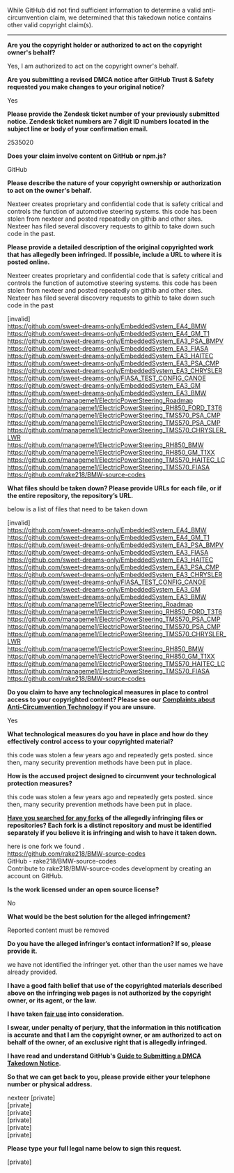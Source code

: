 While GitHub did not find sufficient information to determine a valid anti-circumvention claim, we determined that this takedown notice contains other valid copyright claim(s).

---

**Are you the copyright holder or authorized to act on the copyright owner's behalf?**

Yes, I am authorized to act on the copyright owner's behalf.

**Are you submitting a revised DMCA notice after GitHub Trust & Safety requested you make changes to your original notice?**

Yes

**Please provide the Zendesk ticket number of your previously submitted notice. Zendesk ticket numbers are 7 digit ID numbers located in the subject line or body of your confirmation email.**

2535020

**Does your claim involve content on GitHub or npm.js?**

GitHub

**Please describe the nature of your copyright ownership or authorization to act on the owner's behalf.**

Nexteer creates proprietary and confidential code that is safety critical and controls the function of automotive steering systems. this code has been stolen from nexteer and posted repeatedly on githib and other sites. Nexteer has filed several discovery requests to githib to take down such code in the past.

**Please provide a detailed description of the original copyrighted work that has allegedly been infringed. If possible, include a URL to where it is posted online.**

Nexteer creates proprietary and confidential code that is safety critical and controls the function of automotive steering systems. this code has been stolen from nexteer and posted repeatedly on githib and other sites. Nexteer has filed several discovery requests to githib to take down such code in the past

[invalid]  
https://github.com/sweet-dreams-only/EmbeddedSystem_EA4_BMW  
https://github.com/sweet-dreams-only/EmbeddedSystem_EA4_GM_T1  
https://github.com/sweet-dreams-only/EmbeddedSystem_EA3_PSA_BMPV  
https://github.com/sweet-dreams-only/EmbeddedSystem_EA3_FIASA  
https://github.com/sweet-dreams-only/EmbeddedSystem_EA3_HAITEC  
https://github.com/sweet-dreams-only/EmbeddedSystem_EA3_PSA_CMP  
https://github.com/sweet-dreams-only/EmbeddedSystem_EA3_CHRYSLER  
https://github.com/sweet-dreams-only/FIASA_TEST_CONFIG_CANOE  
https://github.com/sweet-dreams-only/EmbeddedSystem_EA3_GM  
https://github.com/sweet-dreams-only/EmbeddedSystem_EA3_BMW  
https://github.com/manageme1/ElectricPowerSteering_Roadmap  
https://github.com/manageme1/ElectricPowerSteering_RH850_FORD_T3T6  
https://github.com/manageme1/ElectricPowerSteering_TMS570_PSA_CMP  
https://github.com/manageme1/ElectricPowerSteering_TMS570_PSA_CMP  
https://github.com/manageme1/ElectricPowerSteering_TMS570_CHRYSLER_LWR  
https://github.com/manageme1/ElectricPowerSteering_RH850_BMW  
https://github.com/manageme1/ElectricPowerSteering_RH850_GM_T1XX  
https://github.com/manageme1/ElectricPowerSteering_TMS570_HAITEC_LC  
https://github.com/manageme1/ElectricPowerSteering_TMS570_FIASA  
https://github.com/rake218/BMW-source-codes  

**What files should be taken down? Please provide URLs for each file, or if the entire repository, the repository’s URL.**

below is a list of files that need to be taken down

[invalid]  
https://github.com/sweet-dreams-only/EmbeddedSystem_EA4_BMW  
https://github.com/sweet-dreams-only/EmbeddedSystem_EA4_GM_T1  
https://github.com/sweet-dreams-only/EmbeddedSystem_EA3_PSA_BMPV  
https://github.com/sweet-dreams-only/EmbeddedSystem_EA3_FIASA  
https://github.com/sweet-dreams-only/EmbeddedSystem_EA3_HAITEC  
https://github.com/sweet-dreams-only/EmbeddedSystem_EA3_PSA_CMP  
https://github.com/sweet-dreams-only/EmbeddedSystem_EA3_CHRYSLER  
https://github.com/sweet-dreams-only/FIASA_TEST_CONFIG_CANOE  
https://github.com/sweet-dreams-only/EmbeddedSystem_EA3_GM  
https://github.com/sweet-dreams-only/EmbeddedSystem_EA3_BMW  
https://github.com/manageme1/ElectricPowerSteering_Roadmap  
https://github.com/manageme1/ElectricPowerSteering_RH850_FORD_T3T6  
https://github.com/manageme1/ElectricPowerSteering_TMS570_PSA_CMP  
https://github.com/manageme1/ElectricPowerSteering_TMS570_PSA_CMP  
https://github.com/manageme1/ElectricPowerSteering_TMS570_CHRYSLER_LWR  
https://github.com/manageme1/ElectricPowerSteering_RH850_BMW  
https://github.com/manageme1/ElectricPowerSteering_RH850_GM_T1XX  
https://github.com/manageme1/ElectricPowerSteering_TMS570_HAITEC_LC  
https://github.com/manageme1/ElectricPowerSteering_TMS570_FIASA  
https://github.com/rake218/BMW-source-codes 

**Do you claim to have any technological measures in place to control access to your copyrighted content? Please see our <a href="https://docs.github.com/articles/guide-to-submitting-a-dmca-takedown-notice#complaints-about-anti-circumvention-technology">Complaints about Anti-Circumvention Technology</a> if you are unsure.**

Yes

**What technological measures do you have in place and how do they effectively control access to your copyrighted material?**

this code was stolen a few years ago and repeatedly gets posted. since then, many security prevention methods have been put in place.

**How is the accused project designed to circumvent your technological protection measures?**

this code was stolen a few years ago and repeatedly gets posted. since then, many security prevention methods have been put in place.

**<a href="https://docs.github.com/articles/dmca-takedown-policy#b-what-about-forks-or-whats-a-fork">Have you searched for any forks</a> of the allegedly infringing files or repositories? Each fork is a distinct repository and must be identified separately if you believe it is infringing and wish to have it taken down.**

here is one fork we found .  
https://github.com/rake218/BMW-source-codes  
GitHub - rake218/BMW-source-codes  
Contribute to rake218/BMW-source-codes development by creating an account on GitHub.  

**Is the work licensed under an open source license?**

No

**What would be the best solution for the alleged infringement?**

Reported content must be removed

**Do you have the alleged infringer’s contact information? If so, please provide it.**

we have not identified the infringer yet. other than the user names we have already provided.

**I have a good faith belief that use of the copyrighted materials described above on the infringing web pages is not authorized by the copyright owner, or its agent, or the law.**

**I have taken <a href="https://www.lumendatabase.org/topics/22">fair use</a> into consideration.**

**I swear, under penalty of perjury, that the information in this notification is accurate and that I am the copyright owner, or am authorized to act on behalf of the owner, of an exclusive right that is allegedly infringed.**

**I have read and understand GitHub's <a href="https://docs.github.com/articles/guide-to-submitting-a-dmca-takedown-notice/">Guide to Submitting a DMCA Takedown Notice</a>.**

**So that we can get back to you, please provide either your telephone number or physical address.**

nexteer [private]    
[private]  
[private]  
[private]  
[private]  
[private]  

**Please type your full legal name below to sign this request.**

[private]
